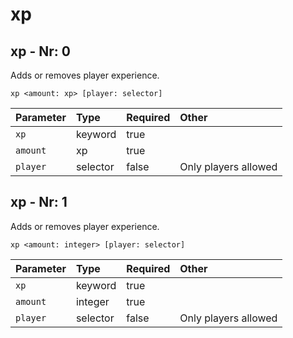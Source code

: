 # xp

## xp - Nr: 0

Adds or removes player experience.

```mcfunction
xp <amount: xp> [player: selector]
```

|Parameter|Type|Required|Other|
|:---|:---|:---|:---|
|`xp`|keyword|true||
|`amount`|xp|true||
|`player`|selector|false|Only players allowed<br/>|



## xp - Nr: 1

Adds or removes player experience.

```mcfunction
xp <amount: integer> [player: selector]
```

|Parameter|Type|Required|Other|
|:---|:---|:---|:---|
|`xp`|keyword|true||
|`amount`|integer|true||
|`player`|selector|false|Only players allowed<br/>|


